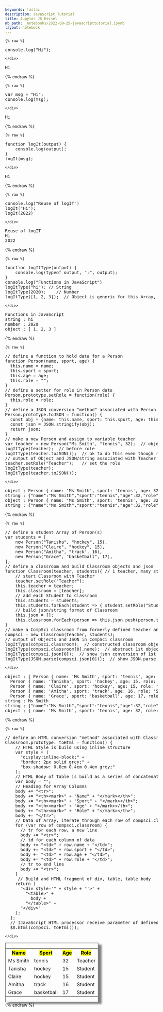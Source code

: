 ```yaml
---
keywords: fastai
description: JavaScript Tutorial
title: Jupyter JS Kernel
nb_path: _notebooks/2022-09-25-javascripttutorial.ipynb
layout: notebook
---
```


<!--
#################################################
### THIS FILE WAS AUTOGENERATED! DO NOT EDIT! ###
#################################################
# file to edit: _notebooks/2022-09-25-javascripttutorial.ipynb
-->

<div class="container" id="notebook-container">
        
    {% raw %}
    
<div class="cell border-box-sizing code_cell rendered">
<div class="input">

<div class="inner_cell">
    <div class="input_area">
<div class=" highlight hl-python"><pre><span></span><span class="n">console</span><span class="o">.</span><span class="n">log</span><span class="p">(</span><span class="s2">&quot;Hi&quot;</span><span class="p">);</span>
</pre></div>

    </div>
</div>
</div>

<div class="output_wrapper">
<div class="output">

<div class="output_area">

<div class="output_subarea output_stream output_stdout output_text">
<pre>Hi
</pre>
</div>
</div>

</div>
</div>

</div>
    {% endraw %}

    {% raw %}
    
<div class="cell border-box-sizing code_cell rendered">
<div class="input">

<div class="inner_cell">
    <div class="input_area">
<div class=" highlight hl-python"><pre><span></span><span class="n">var</span> <span class="n">msg</span> <span class="o">=</span> <span class="s2">&quot;Hi&quot;</span><span class="p">;</span>
<span class="n">console</span><span class="o">.</span><span class="n">log</span><span class="p">(</span><span class="n">msg</span><span class="p">);</span>
</pre></div>

    </div>
</div>
</div>

<div class="output_wrapper">
<div class="output">

<div class="output_area">

<div class="output_subarea output_stream output_stdout output_text">
<pre>Hi
</pre>
</div>
</div>

</div>
</div>

</div>
    {% endraw %}

    {% raw %}
    
<div class="cell border-box-sizing code_cell rendered">
<div class="input">

<div class="inner_cell">
    <div class="input_area">
<div class=" highlight hl-python"><pre><span></span><span class="n">function</span> <span class="n">logIt</span><span class="p">(</span><span class="n">output</span><span class="p">)</span> <span class="p">{</span>
    <span class="n">console</span><span class="o">.</span><span class="n">log</span><span class="p">(</span><span class="n">output</span><span class="p">);</span>
<span class="p">}</span>
<span class="n">logIt</span><span class="p">(</span><span class="n">msg</span><span class="p">);</span>
</pre></div>

    </div>
</div>
</div>

<div class="output_wrapper">
<div class="output">

<div class="output_area">

<div class="output_subarea output_stream output_stdout output_text">
<pre>Hi
</pre>
</div>
</div>

</div>
</div>

</div>
    {% endraw %}

    {% raw %}
    
<div class="cell border-box-sizing code_cell rendered">
<div class="input">

<div class="inner_cell">
    <div class="input_area">
<div class=" highlight hl-python"><pre><span></span><span class="n">console</span><span class="o">.</span><span class="n">log</span><span class="p">(</span><span class="s2">&quot;Reuse of logIT&quot;</span><span class="p">)</span>
<span class="n">logIt</span><span class="p">(</span><span class="s2">&quot;Hi&quot;</span><span class="p">);</span>
<span class="n">logIt</span><span class="p">(</span><span class="mi">2022</span><span class="p">)</span>
</pre></div>

    </div>
</div>
</div>

<div class="output_wrapper">
<div class="output">

<div class="output_area">

<div class="output_subarea output_stream output_stdout output_text">
<pre>Reuse of logIT
Hi
2022
</pre>
</div>
</div>

</div>
</div>

</div>
    {% endraw %}

    {% raw %}
    
<div class="cell border-box-sizing code_cell rendered">
<div class="input">

<div class="inner_cell">
    <div class="input_area">
<div class=" highlight hl-python"><pre><span></span><span class="n">function</span> <span class="n">logItType</span><span class="p">(</span><span class="n">output</span><span class="p">)</span> <span class="p">{</span>
    <span class="n">console</span><span class="o">.</span><span class="n">log</span><span class="p">(</span><span class="n">typeof</span> <span class="n">output</span><span class="p">,</span> <span class="s2">&quot;;&quot;</span><span class="p">,</span> <span class="n">output</span><span class="p">);</span>
<span class="p">}</span>
<span class="n">console</span><span class="o">.</span><span class="n">log</span><span class="p">(</span><span class="s2">&quot;Functions in JavaScript&quot;</span><span class="p">)</span>
<span class="n">logItType</span><span class="p">(</span><span class="s2">&quot;hi&quot;</span><span class="p">);</span> <span class="o">//</span> <span class="n">String</span>
<span class="n">logItType</span><span class="p">(</span><span class="mi">2020</span><span class="p">);</span>    <span class="o">//</span> <span class="n">Number</span>
<span class="n">logItType</span><span class="p">([</span><span class="mi">1</span><span class="p">,</span> <span class="mi">2</span><span class="p">,</span> <span class="mi">3</span><span class="p">]);</span>  <span class="o">//</span> <span class="n">Object</span> <span class="ow">is</span> <span class="n">generic</span> <span class="k">for</span> <span class="n">this</span> <span class="n">Array</span><span class="p">,</span> <span class="n">which</span> <span class="n">similar</span> <span class="n">to</span> <span class="n">Python</span> <span class="n">List</span>
</pre></div>

    </div>
</div>
</div>

<div class="output_wrapper">
<div class="output">

<div class="output_area">

<div class="output_subarea output_stream output_stdout output_text">
<pre>Functions in JavaScript
string ; hi
number ; 2020
object ; [ 1, 2, 3 ]
</pre>
</div>
</div>

</div>
</div>

</div>
    {% endraw %}

    {% raw %}
    
<div class="cell border-box-sizing code_cell rendered">
<div class="input">

<div class="inner_cell">
    <div class="input_area">
<div class=" highlight hl-python"><pre><span></span><span class="o">//</span> <span class="n">define</span> <span class="n">a</span> <span class="n">function</span> <span class="n">to</span> <span class="n">hold</span> <span class="n">data</span> <span class="k">for</span> <span class="n">a</span> <span class="n">Person</span>
<span class="n">function</span> <span class="n">Person</span><span class="p">(</span><span class="n">name</span><span class="p">,</span> <span class="n">sport</span><span class="p">,</span> <span class="n">age</span><span class="p">)</span> <span class="p">{</span>
  <span class="n">this</span><span class="o">.</span><span class="n">name</span> <span class="o">=</span> <span class="n">name</span><span class="p">;</span>
  <span class="n">this</span><span class="o">.</span><span class="n">sport</span> <span class="o">=</span> <span class="n">sport</span><span class="p">;</span>
  <span class="n">this</span><span class="o">.</span><span class="n">age</span> <span class="o">=</span> <span class="n">age</span><span class="p">;</span>
  <span class="n">this</span><span class="o">.</span><span class="n">role</span> <span class="o">=</span> <span class="s2">&quot;&quot;</span><span class="p">;</span>
<span class="p">}</span>
<span class="o">//</span> <span class="n">define</span> <span class="n">a</span> <span class="n">setter</span> <span class="k">for</span> <span class="n">role</span> <span class="ow">in</span> <span class="n">Person</span> <span class="n">data</span>
<span class="n">Person</span><span class="o">.</span><span class="n">prototype</span><span class="o">.</span><span class="n">setRole</span> <span class="o">=</span> <span class="n">function</span><span class="p">(</span><span class="n">role</span><span class="p">)</span> <span class="p">{</span>
  <span class="n">this</span><span class="o">.</span><span class="n">role</span> <span class="o">=</span> <span class="n">role</span><span class="p">;</span>
<span class="p">}</span>
<span class="o">//</span> <span class="n">define</span> <span class="n">a</span> <span class="n">JSON</span> <span class="n">conversion</span> <span class="s2">&quot;method&quot;</span> <span class="n">associated</span> <span class="k">with</span> <span class="n">Person</span>
<span class="n">Person</span><span class="o">.</span><span class="n">prototype</span><span class="o">.</span><span class="n">toJSON</span> <span class="o">=</span> <span class="n">function</span><span class="p">()</span> <span class="p">{</span>
  <span class="n">const</span> <span class="n">obj</span> <span class="o">=</span> <span class="p">{</span><span class="n">name</span><span class="p">:</span> <span class="n">this</span><span class="o">.</span><span class="n">name</span><span class="p">,</span> <span class="n">sport</span><span class="p">:</span> <span class="n">this</span><span class="o">.</span><span class="n">sport</span><span class="p">,</span> <span class="n">age</span><span class="p">:</span> <span class="n">this</span><span class="o">.</span><span class="n">age</span><span class="p">,</span> <span class="n">role</span><span class="p">:</span> <span class="n">this</span><span class="o">.</span><span class="n">role</span><span class="p">};</span>
  <span class="n">const</span> <span class="n">json</span> <span class="o">=</span> <span class="n">JSON</span><span class="o">.</span><span class="n">stringify</span><span class="p">(</span><span class="n">obj</span><span class="p">);</span>
  <span class="k">return</span> <span class="n">json</span><span class="p">;</span>
<span class="p">}</span>
<span class="o">//</span> <span class="n">make</span> <span class="n">a</span> <span class="n">new</span> <span class="n">Person</span> <span class="ow">and</span> <span class="n">assign</span> <span class="n">to</span> <span class="n">variable</span> <span class="n">teacher</span>
<span class="n">var</span> <span class="n">teacher</span> <span class="o">=</span> <span class="n">new</span> <span class="n">Person</span><span class="p">(</span><span class="s2">&quot;Ms Smith&quot;</span><span class="p">,</span> <span class="s2">&quot;tennis&quot;</span><span class="p">,</span> <span class="mi">32</span><span class="p">);</span>  <span class="o">//</span> <span class="nb">object</span> <span class="nb">type</span> <span class="ow">is</span> <span class="n">easy</span> <span class="n">to</span> <span class="n">work</span> <span class="k">with</span> <span class="ow">in</span> <span class="n">JavaScript</span>
<span class="n">logItType</span><span class="p">(</span><span class="n">teacher</span><span class="p">);</span>  <span class="o">//</span> <span class="n">before</span> <span class="n">role</span>
<span class="n">logItType</span><span class="p">(</span><span class="n">teacher</span><span class="o">.</span><span class="n">toJSON</span><span class="p">());</span>  <span class="o">//</span> <span class="n">ok</span> <span class="n">to</span> <span class="n">do</span> <span class="n">this</span> <span class="n">even</span> <span class="n">though</span> <span class="n">role</span> <span class="ow">is</span> <span class="ow">not</span> <span class="n">yet</span> <span class="n">defined</span>
<span class="o">//</span> <span class="n">output</span> <span class="n">of</span> <span class="n">Object</span> <span class="ow">and</span> <span class="n">JSON</span><span class="o">/</span><span class="n">string</span> <span class="n">associated</span> <span class="k">with</span> <span class="n">Teacher</span>
<span class="n">teacher</span><span class="o">.</span><span class="n">setRole</span><span class="p">(</span><span class="s2">&quot;Teacher&quot;</span><span class="p">);</span>   <span class="o">//</span> <span class="nb">set</span> <span class="n">the</span> <span class="n">role</span>
<span class="n">logItType</span><span class="p">(</span><span class="n">teacher</span><span class="p">);</span>
<span class="n">logItType</span><span class="p">(</span><span class="n">teacher</span><span class="o">.</span><span class="n">toJSON</span><span class="p">());</span>
</pre></div>

    </div>
</div>
</div>

<div class="output_wrapper">
<div class="output">

<div class="output_area">

<div class="output_subarea output_stream output_stdout output_text">
<pre>object ; Person { name: &#39;Ms Smith&#39;, sport: &#39;tennis&#39;, age: 32, role: &#39;&#39; }
string ; {&#34;name&#34;:&#34;Ms Smith&#34;,&#34;sport&#34;:&#34;tennis&#34;,&#34;age&#34;:32,&#34;role&#34;:&#34;&#34;}
object ; Person { name: &#39;Ms Smith&#39;, sport: &#39;tennis&#39;, age: 32, role: &#39;Teacher&#39; }
string ; {&#34;name&#34;:&#34;Ms Smith&#34;,&#34;sport&#34;:&#34;tennis&#34;,&#34;age&#34;:32,&#34;role&#34;:&#34;Teacher&#34;}
</pre>
</div>
</div>

</div>
</div>

</div>
    {% endraw %}

    {% raw %}
    
<div class="cell border-box-sizing code_cell rendered">
<div class="input">

<div class="inner_cell">
    <div class="input_area">
<div class=" highlight hl-python"><pre><span></span><span class="o">//</span> <span class="n">define</span> <span class="n">a</span> <span class="n">student</span> <span class="n">Array</span> <span class="n">of</span> <span class="n">Person</span><span class="p">(</span><span class="n">s</span><span class="p">)</span>
<span class="n">var</span> <span class="n">students</span> <span class="o">=</span> <span class="p">[</span>
    <span class="n">new</span> <span class="n">Person</span><span class="p">(</span><span class="s2">&quot;Tanisha&quot;</span><span class="p">,</span> <span class="s2">&quot;hockey&quot;</span><span class="p">,</span> <span class="mi">15</span><span class="p">),</span>
    <span class="n">new</span> <span class="n">Person</span><span class="p">(</span><span class="s2">&quot;Claire&quot;</span><span class="p">,</span> <span class="s2">&quot;hockey&quot;</span><span class="p">,</span> <span class="mi">15</span><span class="p">),</span>
    <span class="n">new</span> <span class="n">Person</span><span class="p">(</span><span class="s2">&quot;Amitha&quot;</span><span class="p">,</span> <span class="s2">&quot;track&quot;</span><span class="p">,</span> <span class="mi">16</span><span class="p">),</span>
    <span class="n">new</span> <span class="n">Person</span><span class="p">(</span><span class="s2">&quot;Grace&quot;</span><span class="p">,</span> <span class="s2">&quot;basketball&quot;</span><span class="p">,</span> <span class="mi">17</span><span class="p">),</span>
<span class="p">];</span>
<span class="o">//</span> <span class="n">define</span> <span class="n">a</span> <span class="n">classroom</span> <span class="ow">and</span> <span class="n">build</span> <span class="n">Classroom</span> <span class="n">objects</span> <span class="ow">and</span> <span class="n">json</span>
<span class="n">function</span> <span class="n">Classroom</span><span class="p">(</span><span class="n">teacher</span><span class="p">,</span> <span class="n">students</span><span class="p">){</span> <span class="o">//</span> <span class="mi">1</span> <span class="n">teacher</span><span class="p">,</span> <span class="n">many</span> <span class="n">student</span>
    <span class="o">//</span> <span class="n">start</span> <span class="n">Classroom</span> <span class="k">with</span> <span class="n">Teacher</span>
    <span class="n">teacher</span><span class="o">.</span><span class="n">setRole</span><span class="p">(</span><span class="s2">&quot;Teacher&quot;</span><span class="p">);</span>
    <span class="n">this</span><span class="o">.</span><span class="n">teacher</span> <span class="o">=</span> <span class="n">teacher</span><span class="p">;</span>
    <span class="n">this</span><span class="o">.</span><span class="n">classroom</span> <span class="o">=</span> <span class="p">[</span><span class="n">teacher</span><span class="p">];</span>
    <span class="o">//</span> <span class="n">add</span> <span class="n">each</span> <span class="n">Student</span> <span class="n">to</span> <span class="n">Classroom</span>
    <span class="n">this</span><span class="o">.</span><span class="n">students</span> <span class="o">=</span> <span class="n">students</span><span class="p">;</span>
    <span class="n">this</span><span class="o">.</span><span class="n">students</span><span class="o">.</span><span class="n">forEach</span><span class="p">(</span><span class="n">student</span> <span class="o">=&gt;</span> <span class="p">{</span> <span class="n">student</span><span class="o">.</span><span class="n">setRole</span><span class="p">(</span><span class="s2">&quot;Student&quot;</span><span class="p">);</span> <span class="n">this</span><span class="o">.</span><span class="n">classroom</span><span class="o">.</span><span class="n">push</span><span class="p">(</span><span class="n">student</span><span class="p">);</span> <span class="p">});</span>
    <span class="o">//</span> <span class="n">build</span> <span class="n">json</span><span class="o">/</span><span class="n">string</span> <span class="nb">format</span> <span class="n">of</span> <span class="n">Classroom</span>
    <span class="n">this</span><span class="o">.</span><span class="n">json</span> <span class="o">=</span> <span class="p">[];</span>
    <span class="n">this</span><span class="o">.</span><span class="n">classroom</span><span class="o">.</span><span class="n">forEach</span><span class="p">(</span><span class="n">person</span> <span class="o">=&gt;</span> <span class="n">this</span><span class="o">.</span><span class="n">json</span><span class="o">.</span><span class="n">push</span><span class="p">(</span><span class="n">person</span><span class="o">.</span><span class="n">toJSON</span><span class="p">()));</span>
<span class="p">}</span>
<span class="o">//</span> <span class="n">make</span> <span class="n">a</span> <span class="n">CompSci</span> <span class="n">classroom</span> <span class="kn">from</span> <span class="nn">formerly</span> <span class="n">defined</span> <span class="n">teacher</span> <span class="ow">and</span> <span class="n">students</span>
<span class="n">compsci</span> <span class="o">=</span> <span class="n">new</span> <span class="n">Classroom</span><span class="p">(</span><span class="n">teacher</span><span class="p">,</span> <span class="n">students</span><span class="p">);</span>
<span class="o">//</span> <span class="n">output</span> <span class="n">of</span> <span class="n">Objects</span> <span class="ow">and</span> <span class="n">JSON</span> <span class="ow">in</span> <span class="n">CompSci</span> <span class="n">classroom</span>
<span class="n">logItType</span><span class="p">(</span><span class="n">compsci</span><span class="o">.</span><span class="n">classroom</span><span class="p">);</span>  <span class="o">//</span> <span class="n">constructed</span> <span class="n">classroom</span> <span class="nb">object</span>
<span class="n">logItType</span><span class="p">(</span><span class="n">compsci</span><span class="o">.</span><span class="n">classroom</span><span class="p">[</span><span class="mi">0</span><span class="p">]</span><span class="o">.</span><span class="n">name</span><span class="p">);</span>  <span class="o">//</span> <span class="n">abstract</span> <span class="mi">1</span><span class="n">st</span> <span class="n">objects</span> <span class="n">name</span>
<span class="n">logItType</span><span class="p">(</span><span class="n">compsci</span><span class="o">.</span><span class="n">json</span><span class="p">[</span><span class="mi">0</span><span class="p">]);</span>  <span class="o">//</span> <span class="n">show</span> <span class="n">json</span> <span class="n">conversion</span> <span class="n">of</span> <span class="mi">1</span><span class="n">st</span> <span class="nb">object</span> <span class="n">to</span> <span class="n">string</span>
<span class="n">logItType</span><span class="p">(</span><span class="n">JSON</span><span class="o">.</span><span class="n">parse</span><span class="p">(</span><span class="n">compsci</span><span class="o">.</span><span class="n">json</span><span class="p">[</span><span class="mi">0</span><span class="p">]));</span>  <span class="o">//</span> <span class="n">show</span> <span class="n">JSON</span><span class="o">.</span><span class="n">parse</span> <span class="n">inverse</span> <span class="n">of</span> <span class="n">JSON</span><span class="o">.</span><span class="n">stringify</span>
</pre></div>

    </div>
</div>
</div>

<div class="output_wrapper">
<div class="output">

<div class="output_area">

<div class="output_subarea output_stream output_stdout output_text">
<pre>object ; [ Person { name: &#39;Ms Smith&#39;, sport: &#39;tennis&#39;, age: 32, role: &#39;Teacher&#39; },
  Person { name: &#39;Tanisha&#39;, sport: &#39;hockey&#39;, age: 15, role: &#39;Student&#39; },
  Person { name: &#39;Claire&#39;, sport: &#39;hockey&#39;, age: 15, role: &#39;Student&#39; },
  Person { name: &#39;Amitha&#39;, sport: &#39;track&#39;, age: 16, role: &#39;Student&#39; },
  Person { name: &#39;Grace&#39;, sport: &#39;basketball&#39;, age: 17, role: &#39;Student&#39; } ]
string ; Ms Smith
string ; {&#34;name&#34;:&#34;Ms Smith&#34;,&#34;sport&#34;:&#34;tennis&#34;,&#34;age&#34;:32,&#34;role&#34;:&#34;Teacher&#34;}
object ; { name: &#39;Ms Smith&#39;, sport: &#39;tennis&#39;, age: 32, role: &#39;Teacher&#39; }
</pre>
</div>
</div>

</div>
</div>

</div>
    {% endraw %}

    {% raw %}
    
<div class="cell border-box-sizing code_cell rendered">
<div class="input">

<div class="inner_cell">
    <div class="input_area">
<div class=" highlight hl-python"><pre><span></span><span class="o">//</span> <span class="n">define</span> <span class="n">an</span> <span class="n">HTML</span> <span class="n">conversion</span> <span class="s2">&quot;method&quot;</span> <span class="n">associated</span> <span class="k">with</span> <span class="n">Classroom</span>
<span class="n">Classroom</span><span class="o">.</span><span class="n">prototype</span><span class="o">.</span><span class="n">_toHtml</span> <span class="o">=</span> <span class="n">function</span><span class="p">()</span> <span class="p">{</span>
    <span class="o">//</span> <span class="n">HTML</span> <span class="n">Style</span> <span class="ow">is</span> <span class="n">build</span> <span class="n">using</span> <span class="n">inline</span> <span class="n">structure</span>
    <span class="n">var</span> <span class="n">style</span> <span class="o">=</span> <span class="p">(</span>
      <span class="s2">&quot;display:inline-block;&quot;</span> <span class="o">+</span>
      <span class="s2">&quot;border: 2px solid grey;&quot;</span> <span class="o">+</span>
      <span class="s2">&quot;box-shadow: 0.8em 0.4em 0.4em grey;&quot;</span>
    <span class="p">);</span>
    <span class="o">//</span> <span class="n">HTML</span> <span class="n">Body</span> <span class="n">of</span> <span class="n">Table</span> <span class="ow">is</span> <span class="n">build</span> <span class="k">as</span> <span class="n">a</span> <span class="n">series</span> <span class="n">of</span> <span class="n">concatenations</span> <span class="p">(</span><span class="o">+=</span><span class="p">)</span>
    <span class="n">var</span> <span class="n">body</span> <span class="o">=</span> <span class="s2">&quot;&quot;</span><span class="p">;</span>
    <span class="o">//</span> <span class="n">Heading</span> <span class="k">for</span> <span class="n">Array</span> <span class="n">Columns</span>
    <span class="n">body</span> <span class="o">+=</span> <span class="s2">&quot;&lt;tr&gt;&quot;</span><span class="p">;</span>
    <span class="n">body</span> <span class="o">+=</span> <span class="s2">&quot;&lt;th&gt;&lt;mark&gt;&quot;</span> <span class="o">+</span> <span class="s2">&quot;Name&quot;</span> <span class="o">+</span> <span class="s2">&quot;&lt;/mark&gt;&lt;/th&gt;&quot;</span><span class="p">;</span>
    <span class="n">body</span> <span class="o">+=</span> <span class="s2">&quot;&lt;th&gt;&lt;mark&gt;&quot;</span> <span class="o">+</span> <span class="s2">&quot;Sport&quot;</span> <span class="o">+</span> <span class="s2">&quot;&lt;/mark&gt;&lt;/th&gt;&quot;</span><span class="p">;</span>
    <span class="n">body</span> <span class="o">+=</span> <span class="s2">&quot;&lt;th&gt;&lt;mark&gt;&quot;</span> <span class="o">+</span> <span class="s2">&quot;Age&quot;</span> <span class="o">+</span> <span class="s2">&quot;&lt;/mark&gt;&lt;/th&gt;&quot;</span><span class="p">;</span>
    <span class="n">body</span> <span class="o">+=</span> <span class="s2">&quot;&lt;th&gt;&lt;mark&gt;&quot;</span> <span class="o">+</span> <span class="s2">&quot;Role&quot;</span> <span class="o">+</span> <span class="s2">&quot;&lt;/mark&gt;&lt;/th&gt;&quot;</span><span class="p">;</span>
    <span class="n">body</span> <span class="o">+=</span> <span class="s2">&quot;&lt;/tr&gt;&quot;</span><span class="p">;</span>
    <span class="o">//</span> <span class="n">Data</span> <span class="n">of</span> <span class="n">Array</span><span class="p">,</span> <span class="n">iterate</span> <span class="n">through</span> <span class="n">each</span> <span class="n">row</span> <span class="n">of</span> <span class="n">compsci</span><span class="o">.</span><span class="n">classroom</span>
    <span class="k">for</span> <span class="p">(</span><span class="n">var</span> <span class="n">row</span> <span class="n">of</span> <span class="n">compsci</span><span class="o">.</span><span class="n">classroom</span><span class="p">)</span> <span class="p">{</span>
      <span class="o">//</span> <span class="n">tr</span> <span class="k">for</span> <span class="n">each</span> <span class="n">row</span><span class="p">,</span> <span class="n">a</span> <span class="n">new</span> <span class="n">line</span>
      <span class="n">body</span> <span class="o">+=</span> <span class="s2">&quot;&lt;tr&gt;&quot;</span><span class="p">;</span>
      <span class="o">//</span> <span class="n">td</span> <span class="k">for</span> <span class="n">each</span> <span class="n">column</span> <span class="n">of</span> <span class="n">data</span>
      <span class="n">body</span> <span class="o">+=</span> <span class="s2">&quot;&lt;td&gt;&quot;</span> <span class="o">+</span> <span class="n">row</span><span class="o">.</span><span class="n">name</span> <span class="o">+</span> <span class="s2">&quot;&lt;/td&gt;&quot;</span><span class="p">;</span>
      <span class="n">body</span> <span class="o">+=</span> <span class="s2">&quot;&lt;td&gt;&quot;</span> <span class="o">+</span> <span class="n">row</span><span class="o">.</span><span class="n">sport</span> <span class="o">+</span> <span class="s2">&quot;&lt;/td&gt;&quot;</span><span class="p">;</span>
      <span class="n">body</span> <span class="o">+=</span> <span class="s2">&quot;&lt;td&gt;&quot;</span> <span class="o">+</span> <span class="n">row</span><span class="o">.</span><span class="n">age</span> <span class="o">+</span> <span class="s2">&quot;&lt;/td&gt;&quot;</span><span class="p">;</span>
      <span class="n">body</span> <span class="o">+=</span> <span class="s2">&quot;&lt;td&gt;&quot;</span> <span class="o">+</span> <span class="n">row</span><span class="o">.</span><span class="n">role</span> <span class="o">+</span> <span class="s2">&quot;&lt;/td&gt;&quot;</span><span class="p">;</span>
      <span class="o">//</span> <span class="n">tr</span> <span class="n">to</span> <span class="n">end</span> <span class="n">line</span>
      <span class="n">body</span> <span class="o">+=</span> <span class="s2">&quot;&lt;tr&gt;&quot;</span><span class="p">;</span>
    <span class="p">}</span>
     <span class="o">//</span> <span class="n">Build</span> <span class="ow">and</span> <span class="n">HTML</span> <span class="n">fragment</span> <span class="n">of</span> <span class="n">div</span><span class="p">,</span> <span class="n">table</span><span class="p">,</span> <span class="n">table</span> <span class="n">body</span>
    <span class="k">return</span> <span class="p">(</span>
      <span class="s2">&quot;&lt;div style=&#39;&quot;</span> <span class="o">+</span> <span class="n">style</span> <span class="o">+</span> <span class="s2">&quot;&#39;&gt;&quot;</span> <span class="o">+</span>
        <span class="s2">&quot;&lt;table&gt;&quot;</span> <span class="o">+</span>
          <span class="n">body</span> <span class="o">+</span>
        <span class="s2">&quot;&lt;/table&gt;&quot;</span> <span class="o">+</span>
      <span class="s2">&quot;&lt;/div&gt;&quot;</span>
    <span class="p">);</span>
  <span class="p">};</span>
  <span class="o">//</span> <span class="n">IJavaScript</span> <span class="n">HTML</span> <span class="n">processor</span> <span class="n">receive</span> <span class="n">parameter</span> <span class="n">of</span> <span class="n">defined</span> <span class="n">HTML</span> <span class="n">fragment</span>
  <span class="err">$$</span><span class="o">.</span><span class="n">html</span><span class="p">(</span><span class="n">compsci</span><span class="o">.</span><span class="n">_toHtml</span><span class="p">());</span>
</pre></div>

    </div>
</div>
</div>

<div class="output_wrapper">
<div class="output">

<div class="output_area">


<div class="output_html rendered_html output_subarea output_execute_result">
<div style='display:inline-block;border: 2px solid grey;box-shadow: 0.8em 0.4em 0.4em grey;'><table><tr><th><mark>Name</mark></th><th><mark>Sport</mark></th><th><mark>Age</mark></th><th><mark>Role</mark></th></tr><tr><td>Ms Smith</td><td>tennis</td><td>32</td><td>Teacher</td><tr><tr><td>Tanisha</td><td>hockey</td><td>15</td><td>Student</td><tr><tr><td>Claire</td><td>hockey</td><td>15</td><td>Student</td><tr><tr><td>Amitha</td><td>track</td><td>16</td><td>Student</td><tr><tr><td>Grace</td><td>basketball</td><td>17</td><td>Student</td><tr></table></div>
</div>

</div>

</div>
</div>

</div>
    {% endraw %}

</div>
 


